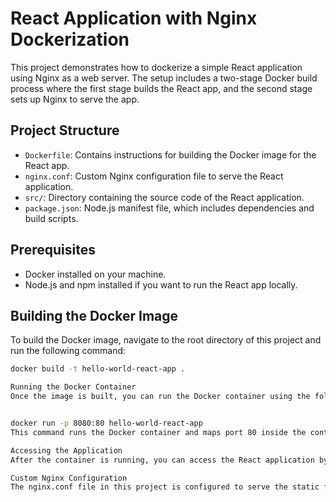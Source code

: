 # React Application with Nginx Dockerization

This project demonstrates how to dockerize a simple React application using Nginx as a web server. The setup includes a two-stage Docker build process where the first stage builds the React app, and the second stage sets up Nginx to serve the app.

## Project Structure

- `Dockerfile`: Contains instructions for building the Docker image for the React app.
- `nginx.conf`: Custom Nginx configuration file to serve the React application.
- `src/`: Directory containing the source code of the React application.
- `package.json`: Node.js manifest file, which includes dependencies and build scripts.

## Prerequisites

- Docker installed on your machine.
- Node.js and npm installed if you want to run the React app locally.

## Building the Docker Image

To build the Docker image, navigate to the root directory of this project and run the following command:

```bash
docker build -t hello-world-react-app .

Running the Docker Container
Once the image is built, you can run the Docker container using the following command:


docker run -p 8080:80 hello-world-react-app
This command runs the Docker container and maps port 80 inside the container to port 8080 on your host machine.

Accessing the Application
After the container is running, you can access the React application by navigating to http://localhost:8080 in your web browser.

Custom Nginx Configuration
The nginx.conf file in this project is configured to serve the static files of the React application and handle client-side routing by redirecting all non-file requests to index.html. This behavior is essential for single-page applications (SPAs) that use client-side routing mechanisms.

